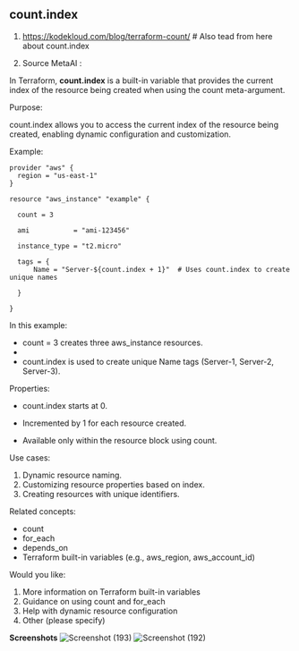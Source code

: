 
## count.index

1. https://kodekloud.com/blog/terraform-count/ # Also tead from here about count.index

2. Source MetaAI : 

In Terraform, **count.index** is a built-in variable that provides the current index of the resource being created when using the count meta-argument.

Purpose:

count.index allows you to access the current index of the resource being created, enabling dynamic configuration and customization.

Example:

```
provider "aws" {
  region = "us-east-1"
}

resource "aws_instance" "example" {

  count = 3

  ami           = "ami-123456"
  
  instance_type = "t2.micro"
  
  tags = {
      Name = "Server-${count.index + 1}"  # Uses count.index to create unique names
   
  }
  
}
```

In this example:

- count = 3 creates three aws_instance resources.
- 
- count.index is used to create unique Name tags (Server-1, Server-2, Server-3).

Properties:

- count.index starts at 0.
  
- Incremented by 1 for each resource created.

- Available only within the resource block using count.

Use cases:

1. Dynamic resource naming.
2. Customizing resource properties based on index.
3. Creating resources with unique identifiers.

Related concepts:

- count
- for_each
- depends_on
- Terraform built-in variables (e.g., aws_region, aws_account_id)

Would you like:

1. More information on Terraform built-in variables
2. Guidance on using count and for_each
3. Help with dynamic resource configuration
4. Other (please specify)

**Screenshots**
  ![Screenshot (193)](https://github.com/user-attachments/assets/b69d9992-eeeb-4158-ad89-db8d0a6c76e8)
  ![Screenshot (192)](https://github.com/user-attachments/assets/7803ffd6-4d8e-4c07-bd7f-3c0769681004)

 
